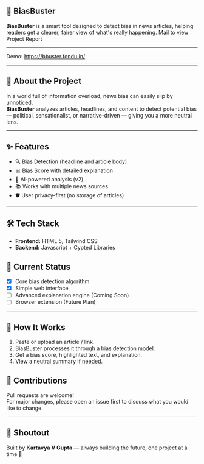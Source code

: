 ## 📰 BiasBuster

**BiasBuster** is a smart tool designed to detect bias in news articles, helping readers get a clearer, fairer view of what's really happening.
Mail to view Project Report  

---

Demo: https://bbuster.fondu.in/

---

## 🚀 About the Project

In a world full of information overload, news bias can easily slip by unnoticed.  
**BiasBuster** analyzes articles, headlines, and content to detect potential bias — political, sensationalist, or narrative-driven — giving you a more neutral lens.

---

## ✨ Features

- 🔍 Bias Detection (headline and article body)
- 📊 Bias Score with detailed explanation
- 🧠 AI-powered analysis (v2) 
- 📚 Works with multiple news sources
- 🛡️ User privacy-first (no storage of articles)

---

## 🛠️ Tech Stack

- **Frontend:** HTML 5, Tailwind CSS
- **Backend:** Javascript + Cypted Libraries


## 🚧 Current Status

- [x] Core bias detection algorithm
- [x] Simple web interface
- [ ] Advanced explanation engine (Coming Soon)
- [ ] Browser extension (Future Plan)

---

## 🧠 How It Works

1. Paste or upload an article / link.
2. BiasBuster processes it through a bias detection model.
3. Get a bias score, highlighted text, and explanation.
4. View a neutral summary if needed.


## 🤝 Contributions

Pull requests are welcome!  
For major changes, please open an issue first to discuss what you would like to change.

---

## 📢 Shoutout

Built by **Kartavya V Gupta** — always building the future, one project at a time 🚀
